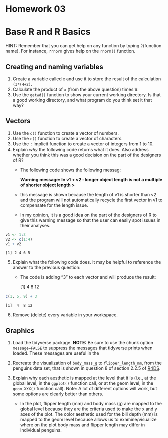 # Homework 03

# Base R and R Basics

HINT: Remember that you can get help on any function by typing
`?`(function name). For instance, `?rnorm` gives help on the `rnorm()`
function.

## Creating and naming variables

1.  Create a variable called `x` and use it to store the result of the
    calculation `(3*(4+2)`.
2.  Calculate the product of `x` (from the above question) times π.
3.  Use the `getwd()` function to show your current working directory.
    Is that a good working directory, and what program do you think set
    it that way?

## Vectors

1.  Use the `c()` function to create a vector of numbers.
2.  Use the `c()` function to create a vector of characters.
3.  Use the `:` implicit function to create a vector of integers from 1
    to 10.
4.  Explain *why* the following code returns what it does. Also address
    whether you think this was a good decision on the part of the
    designers of R?
    - The following code shows the following messag:

      **Warning message: In v1 + v2 : longer object length is not a
      multiple of shorter object length \>**

    - this message is shown because the length of v1 is shorter than v2
      and the program will not automatically recycle the first vector in
      v1 to compensate for the length issue.

    - In my opinion, it is a good idea on the part of the designers of R
      to give this warning message so that the user can easily spot
      issues in their analyses.

``` r
v1 <- 1:3
v2 <- c(1:4)
v1 + v2
```

    [1] 2 4 6 5

5.  Explain what the following code does. It may be helpful to reference
    the answer to the previous question:
    - The code is adding “3” to each vector and will produce the result:

      \[1\] 4 8 12

``` r
c(1, 5, 9) + 3
```

    [1]  4  8 12

6.  Remove (delete) every variable in your workspace.

## Graphics

1.  Load the tidyverse package. **NOTE:** Be sure to use the chunk
    option `message=FALSE` to suppress the messages that tidyverse
    prints when loaded. These messages are useful in the

<!-- -->

2.  Recreate the visualization of `body_mass_g` to `flipper_length_mm`,
    from the penguins data set, that is shown in question 8 of section
    2.2.5 of [R4DS](https://r4ds.hadley.nz/data-visualize).

3.  Explain why each aesthetic is mapped at the level that it is (i.e.,
    at the global level, in the `ggplot()` function call, or at the geom
    level, in the `geom_XXX()` function call). Note: A lot of different
    options will work, but some options are clearly better than others.

    - In the plot, flipper length (mm) and body mass (g) are mapped to
      the global level because they are the criteria used to make the x
      and y axes of the plot. The color aesthetic used for the bill
      depth (mm) is mapped to the geom level because allows us to
      examine/visualize where on the plot body mass and flipper length
      may differ in individual penguins.
